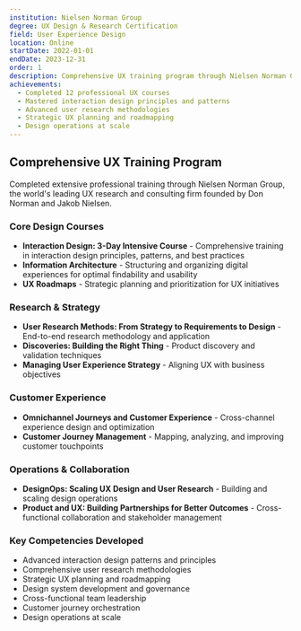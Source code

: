 ```yaml
---
institution: Nielsen Norman Group
degree: UX Design & Research Certification
field: User Experience Design
location: Online
startDate: 2022-01-01
endDate: 2023-12-31
order: 1
description: Comprehensive UX training program through Nielsen Norman Group, the world's leading UX research and consulting firm.
achievements:
  - Completed 12 professional UX courses
  - Mastered interaction design principles and patterns
  - Advanced user research methodologies
  - Strategic UX planning and roadmapping
  - Design operations at scale
---
```


## Comprehensive UX Training Program

Completed extensive professional training through Nielsen Norman Group, the world's leading UX research and consulting firm founded by Don Norman and Jakob Nielsen.

### Core Design Courses
- **Interaction Design: 3-Day Intensive Course** - Comprehensive training in interaction design principles, patterns, and best practices
- **Information Architecture** - Structuring and organizing digital experiences for optimal findability and usability
- **UX Roadmaps** - Strategic planning and prioritization for UX initiatives

### Research & Strategy
- **User Research Methods: From Strategy to Requirements to Design** - End-to-end research methodology and application
- **Discoveries: Building the Right Thing** - Product discovery and validation techniques
- **Managing User Experience Strategy** - Aligning UX with business objectives

### Customer Experience
- **Omnichannel Journeys and Customer Experience** - Cross-channel experience design and optimization
- **Customer Journey Management** - Mapping, analyzing, and improving customer touchpoints

### Operations & Collaboration
- **DesignOps: Scaling UX Design and User Research** - Building and scaling design operations
- **Product and UX: Building Partnerships for Better Outcomes** - Cross-functional collaboration and stakeholder management

### Key Competencies Developed
- Advanced interaction design patterns and principles
- Comprehensive user research methodologies
- Strategic UX planning and roadmapping
- Design system development and governance
- Cross-functional team leadership
- Customer journey orchestration
- Design operations at scale